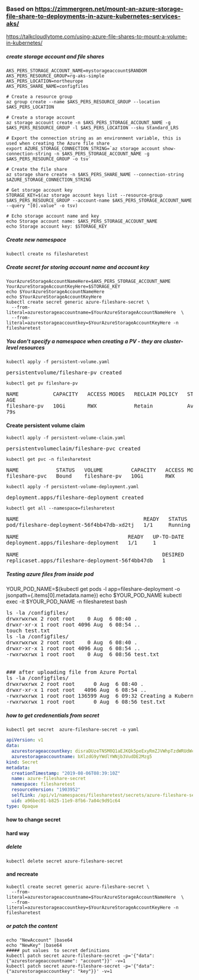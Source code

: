 
### Based on https://zimmergren.net/mount-an-azure-storage-file-share-to-deployments-in-azure-kubernetes-services-aks/

https://talkcloudlytome.com/using-azure-file-shares-to-mount-a-volume-in-kubernetes/



##### create storage account and file shares
```console
AKS_PERS_STORAGE_ACCOUNT_NAME=mystorageaccount$RANDOM
AKS_PERS_RESOURCE_GROUP=rg-aks-simple
AKS_PERS_LOCATION=northeurope
AKS_PERS_SHARE_NAME=configfiles

# Create a resource group
az group create --name $AKS_PERS_RESOURCE_GROUP --location $AKS_PERS_LOCATION

# Create a storage account
az storage account create -n $AKS_PERS_STORAGE_ACCOUNT_NAME -g $AKS_PERS_RESOURCE_GROUP -l $AKS_PERS_LOCATION --sku Standard_LRS

# Export the connection string as an environment variable, this is used when creating the Azure file share
export AZURE_STORAGE_CONNECTION_STRING=`az storage account show-connection-string -n $AKS_PERS_STORAGE_ACCOUNT_NAME -g $AKS_PERS_RESOURCE_GROUP -o tsv`

# Create the file share
az storage share create -n $AKS_PERS_SHARE_NAME --connection-string $AZURE_STORAGE_CONNECTION_STRING

# Get storage account key
STORAGE_KEY=$(az storage account keys list --resource-group $AKS_PERS_RESOURCE_GROUP --account-name $AKS_PERS_STORAGE_ACCOUNT_NAME --query "[0].value" -o tsv)

# Echo storage account name and key
echo Storage account name: $AKS_PERS_STORAGE_ACCOUNT_NAME
echo Storage account key: $STORAGE_KEY
```


##### Create new namespace 
```console
kubectl create ns filesharetest
```
##### Create  secret for storing account name and account key

```console
YourAzureStorageAccountNameHere=$AKS_PERS_STORAGE_ACCOUNT_NAME
YourAzureStorageAccountKeyHere=$STORAGE_KEY
echo $YourAzureStorageAccountNameHere
echo $YourAzureStorageAccountKeyHere
kubectl create secret generic azure-fileshare-secret \
  --from-literal=azurestorageaccountname=$YourAzureStorageAccountNameHere  \
  --from-literal=azurestorageaccountkey=$YourAzureStorageAccountKeyHere -n filesharetest
```

##### You don't specify a namespace when creating a PV - they are cluster-level resources
```console
kubectl apply -f persistent-volume.yaml
```
<pre>
persistentvolume/fileshare-pv created
</pre>

```console
kubectl get pv fileshare-pv
```
<pre>
NAME           CAPACITY   ACCESS MODES   RECLAIM POLICY   STATUS      CLAIM   STORAGECLASS   REASON
AGE
fileshare-pv   10Gi       RWX            Retain           Available
79s
</pre>

#### Create persistent volume claim
```console
kubectl apply -f persistent-volume-claim.yaml
```
<pre>
persistentvolumeclaim/fileshare-pvc created
</pre>

```console
kubectl get pvc -n filesharetest
```
<pre>
NAME            STATUS   VOLUME         CAPACITY   ACCESS MODES   STORAGECLASS   AGE
fileshare-pvc   Bound    fileshare-pv   10Gi       RWX                           91s
</pre>


```console
kubectl apply -f persistent-volume-deployment.yaml
```
<pre>
deployment.apps/fileshare-deployment created
</pre>
```
kubectl get all --namespace=filesharetest
```
<pre>
NAME                                        READY   STATUS    RESTARTS   AGE
pod/fileshare-deployment-56f4bb47db-xd2tj   1/1     Running   0          34m

NAME                                   READY   UP-TO-DATE   AVAILABLE   AGE
deployment.apps/fileshare-deployment   1/1     1            1           34m

NAME                                              DESIRED   CURRENT   READY   AGE
replicaset.apps/fileshare-deployment-56f4bb47db   1         1         1       34m
</pre>




##### Testing azure files from inside pod 
YOUR_POD_NAME=$(kubectl get pods -l app=fileshare-deployment -o jsonpath={.items[0].metadata.name})
echo $YOUR_POD_NAME
kubectl exec -it $YOUR_POD_NAME -n filesharetest  bash
<pre>
ls -la /configfiles/
drwxrwxrwx 2 root root    0 Aug  6 08:40 .
drwxr-xr-x 1 root root 4096 Aug  6 08:54 ..
touch test.txt
ls -la /configfiles/
drwxrwxrwx 2 root root    0 Aug  6 08:40 .
drwxr-xr-x 1 root root 4096 Aug  6 08:54 ..
-rwxrwxrwx 1 root root    0 Aug  6 08:56 test.txt


### after uploading file from Azure Portal
ls -la /configfiles/
drwxrwxrwx 2 root root      0 Aug  6 08:40 .
drwxr-xr-x 1 root root   4096 Aug  6 08:54 ..
-rwxrwxrwx 1 root root 136599 Aug  6 09:32 Creating a Kubernetes Cluster in Azure using Kubeadm.pdf
-rwxrwxrwx 1 root root      0 Aug  6 08:56 test.txt
</pre>

##### how to get credenentials from secret
```console
kubectl get secret  azure-fileshare-secret -o yaml

```

```yaml
apiVersion: v1
data:
  azurestorageaccountkey: disraDUzeTNSM0Q1aEJKQk5peExyRmZJVWhpTzdWRUdWcm1JOTVkOWNkQURNMGl2c2pSejAzWXJtblV0a2x2c0JpUG5vTGRVRDF1UE4yUzdWMW1MMlE9PQ==
  azurestorageaccountname: bXlzdG9yYWdlYWNjb3VudDE2Mzg5
kind: Secret
metadata:
  creationTimestamp: "2019-08-06T08:39:10Z"
  name: azure-fileshare-secret
  namespace: filesharetest
  resourceVersion: "1903952"
  selfLink: /api/v1/namespaces/filesharetest/secrets/azure-fileshare-secret
  uid: a96bec01-b825-11e9-8fb6-7a04c9d91c64
type: Opaque
```


#### how to change secret

#### hard way

##### delete
```
kubectl delete secret azure-fileshare-secret
```
#### and recreate
```
kubectl create secret generic azure-fileshare-secret \
  --from-literal=azurestorageaccountname=$YourAzureStorageAccountNameHere  \
  --from-literal=azurestorageaccountkey=$YourAzureStorageAccountKeyHere -n filesharetest
```

##### or patch the content

```console
echo "NewAccount" |base64
echo "NewKey" |base64
##### put values  to secret definitions
kubectl patch secret azure-fileshare-secret -p='{"data":{"azurestorageaccountname": "account"}}' -v=1
kubectl patch secret azure-fileshare-secret -p='{"data":{"azurestorageaccountkey": "key"}}' -v=1
```

